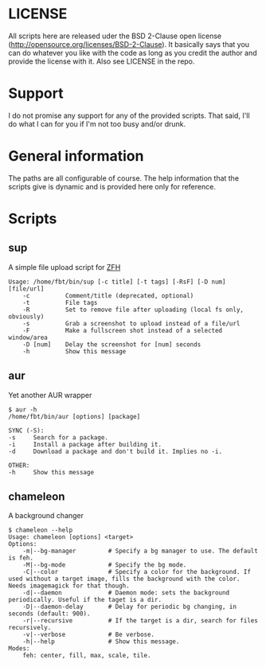 LICENSE
=======
All scripts here are released uder the BSD 2-Clause open license (http://opensource.org/licenses/BSD-2-Clause).
It basically says that you can do whatever you like with the code as long as you credit the author and provide the license with it.
Also see LICENSE in the repo.

Support
=======
I do not promise any support for any of the provided scripts. That said, I'll do what I can for you if I'm not too busy and/or drunk.

General information
===================
The paths are all configurable of course.
The help information that the scripts give is dynamic and is provided here only for reference.

Scripts
=======

sup
---
A simple file upload script for [ZFH](https://zfh.so)

	Usage: /home/fbt/bin/sup [-c title] [-t tags] [-RsF] [-D num] [file/url]
		-c          Comment/title (deprecated, optional)
		-t          File tags
		-R          Set to remove file after uploading (local fs only, obviously)
		-s          Grab a screenshot to upload instead of a file/url
		-F          Make a fullscreen shot instead of a selected window/area
		-D [num]    Delay the screenshot for [num] seconds
		-h          Show this message

aur
---
Yet another AUR wrapper

	$ aur -h
	/home/fbt/bin/aur [options] [package]

	SYNC (-S):
	-s     Search for a package.
	-i     Install a package after building it.
	-d     Download a package and don't build it. Implies no -i.

	OTHER:
	-h     Show this message

chameleon
---------
A background changer

	$ chameleon --help
	Usage: chameleon [options] <target>
	Options:
		-m|--bg-manager			# Specify a bg manager to use. The default is feh.
		-M|--bg-mode			# Specify the bg mode.
		-C|--color				# Specify a color for the background. If used without a target image, fills the background with the color. Needs imagemagick for that though.
		-d|--daemon				# Daemon mode: sets the background periodically. Useful if the taget is a dir.
		-D|--daemon-delay		# Delay for periodic bg changing, in seconds (default: 900).
		-r|--recursive			# If the target is a dir, search for files recursively.
		-v|--verbose			# Be verbose.
		-h|--help				# Show this message.
	Modes:
		feh: center, fill, max, scale, tile.
